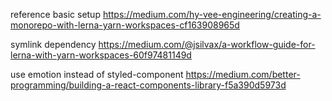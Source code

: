 reference
basic setup
https://medium.com/hy-vee-engineering/creating-a-monorepo-with-lerna-yarn-workspaces-cf163908965d

symlink dependency
https://medium.com/@jsilvax/a-workflow-guide-for-lerna-with-yarn-workspaces-60f97481149d

use emotion instead of styled-component
https://medium.com/better-programming/building-a-react-components-library-f5a390d5973d
